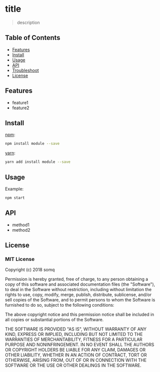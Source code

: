 # title

> description

## Table of Contents

* [Features](#features)
* [Install](#install)
* [Usage](#usage)
* [API](#api)
* [Troubleshoot](#troubleshoot)
* [License](#license)

## Features

* feature1
* feature2

## Install

[npm](https://www.npmjs.com/):

```sh
npm install module --save
```

[yarn](https://yarnpkg.com/):

```sh
yarn add install module --save
```

## Usage

Example:

```sh
npm start
```

## API

* method1
* method2

## License

### MIT License

Copyright (c) 2018 somq

Permission is hereby granted, free of charge, to any person obtaining a copy
of this software and associated documentation files (the "Software"), to deal
in the Software without restriction, including without limitation the rights
to use, copy, modify, merge, publish, distribute, sublicense, and/or sell
copies of the Software, and to permit persons to whom the Software is
furnished to do so, subject to the following conditions:

The above copyright notice and this permission notice shall be included in all
copies or substantial portions of the Software.

THE SOFTWARE IS PROVIDED "AS IS", WITHOUT WARRANTY OF ANY KIND, EXPRESS OR
IMPLIED, INCLUDING BUT NOT LIMITED TO THE WARRANTIES OF MERCHANTABILITY,
FITNESS FOR A PARTICULAR PURPOSE AND NONINFRINGEMENT. IN NO EVENT SHALL THE
AUTHORS OR COPYRIGHT HOLDERS BE LIABLE FOR ANY CLAIM, DAMAGES OR OTHER
LIABILITY, WHETHER IN AN ACTION OF CONTRACT, TORT OR OTHERWISE, ARISING FROM,
OUT OF OR IN CONNECTION WITH THE SOFTWARE OR THE USE OR OTHER DEALINGS IN THE
SOFTWARE.